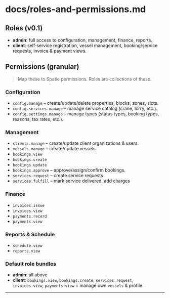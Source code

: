 # docs/roles-and-permissions.md

## Roles (v0.1)

* **admin**: full access to configuration, management, finance, reports.
* **client**: self‑service registration, vessel management, booking/service requests, invoice & payment views.

## Permissions (granular)

> Map these to Spatie permissions. Roles are collections of these.

### Configuration

* `config.manage` – create/update/delete properties, blocks, zones, slots.
* `config.services.manage` – manage service catalog (crane, lorry, etc.).
* `config.settings.manage` – manage types (status types, booking types, reasons, tax rates, etc.).

### Management

* `clients.manage` – create/update client organizations & users.
* `vessels.manage` – create/update vessels.
* `bookings.view`
* `bookings.create`
* `bookings.update`
* `bookings.approve` – approve/assign/confirm bookings.
* `services.request` – create service requests
* `services.fulfill` – mark service delivered, add charges

### Finance

* `invoices.issue`
* `invoices.view`
* `payments.record`
* `payments.view`

### Reports & Schedule

* `schedule.view`
* `reports.view`

### Default role bundles

* **admin**: all above
* **client**: `bookings.view`, `bookings.create`, `services.request`, `invoices.view`, `payments.view` + manage own `vessels` & profile.

---